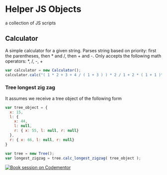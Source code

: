 # Helper JS Objects
a collection of JS scripts

## Calculator

A simple calculator for a given string. Parses string based on priority: first the parentheses, then * and /, then + and -.
Only accepts the following math operators: *, /, -, +

``` JavaScript
var calculator = new Calculator();
calculator.calc("( 1 * 2 + 3 + 4 / ( 1 + 3 ) ) * 2 / 1 + 2 * ( 1 + 1 )")
```

### Tree longest zig zag

It assumes we receive a tree object of the following form

``` JavaScript
var tree_object = {
  x: 15,
  l: {
    x: 44,
    l: null,
    r: { x: 55, l: null, r: null} 
  },
  r: { x: 66, l: null, r: null}
}
```

``` JavaScript
var tree = new Tree();
var longest_zigzag = tree.calc_longest_zigzag( tree_object );
```

[![Book session on Codementor](https://cdn.codementor.io/badges/book_session_github.svg)](https://www.codementor.io/alexandrugavrilov?utm_source=github&utm_medium=button&utm_term=alexandrugavrilov&utm_campaign=github)
